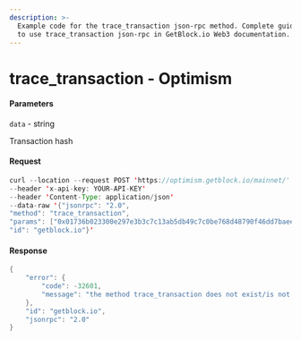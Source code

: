 ```yaml
---
description: >-
  Example code for the trace_transaction json-rpc method. Сomplete guide on how
  to use trace_transaction json-rpc in GetBlock.io Web3 documentation.
---
```


# trace\_transaction - Optimism

#### Parameters

`data` - string

Transaction hash

#### Request

```java
curl --location --request POST 'https://optimism.getblock.io/mainnet/' 
--header 'x-api-key: YOUR-API-KEY' 
--header 'Content-Type: application/json' 
--data-raw '{"jsonrpc": "2.0",
"method": "trace_transaction",
"params": ["0x01736b023300e297e3b3c7c13ab5db49c7c0be768d48790f46dd7baeefa7b047"],
"id": "getblock.io"}'
```

#### Response

```java
{
    "error": {
        "code": -32601,
        "message": "the method trace_transaction does not exist/is not available"
    },
    "id": "getblock.io",
    "jsonrpc": "2.0"
}
```
